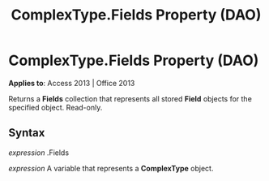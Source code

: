 ﻿---
title: ComplexType.Fields Property (DAO)
TOCTitle: Fields Property
ms:assetid: f913a304-5e72-d1df-8d89-d4a1c3a77d99
ms:mtpsurl: https://msdn.microsoft.com/en-us/library/Ff836981(v=office.15)
ms:contentKeyID: 48548803
ms.date: 09/18/2015
mtps_version: v=office.15
---

# ComplexType.Fields Property (DAO)


**Applies to**: Access 2013 | Office 2013

Returns a **Fields** collection that represents all stored **Field** objects for the specified object. Read-only.

## Syntax

*expression* .Fields

*expression* A variable that represents a **ComplexType** object.

